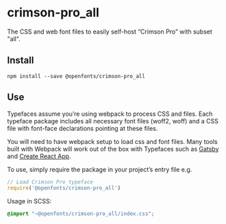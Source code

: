 
# crimson-pro_all

The CSS and web font files to easily self-host “Crimson Pro” with subset "all".

## Install

`npm install --save @openfonts/crimson-pro_all`

## Use

Typefaces assume you’re using webpack to process CSS and files. Each typeface
package includes all necessary font files (woff2, woff) and a CSS file with
font-face declarations pointing at these files.

You will need to have webpack setup to load css and font files. Many tools built
with Webpack will work out of the box with Typefaces such as [Gatsby](https://github.com/gatsbyjs/gatsby)
and [Create React App](https://github.com/facebookincubator/create-react-app).

To use, simply require the package in your project’s entry file e.g.

```javascript
// Load Crimson Pro typeface
require('@openfonts/crimson-pro_all')
```

Usage in SCSS:
```scss
@import "~@openfonts/crimson-pro_all/index.css";
```
